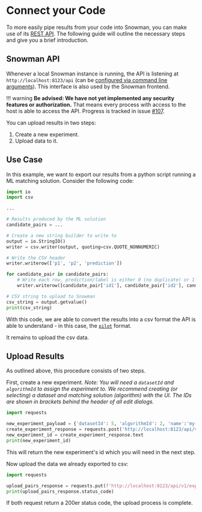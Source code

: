 # Connect your Code

To more easily pipe results from your code into Snowman, you can make use of its [REST API](../openapi).
The following guide will outline the necessary steps and give you a brief introduction.

## Snowman API

Whenever a local Snowman instance is running, the API is listening at `http://localhost:8123/api` (can be [configured via command line arguments](../dev_setup/introduction.md#command-line-arguments)).
This interface is also used by the Snowman frontend.

!!! warning
    **Be advised: We have not yet implemented any security features or authorization.**
    That means every process with access to the host is able to access the API.
    Progress is tracked in issue [#107](https://github.com/HPI-Information-Systems/snowman/issues/107).

You can upload results in two steps:

1. Create a new experiment.
2. Upload data to it.

## Use Case

In this example, we want to export our results from a python script running a ML matching solution. Consider the following code:

```python
import io
import csv

...

# Results produced by the ML solution
candidate_pairs = ...

# Create a new string builder to write to
output = io.StringIO()
writer = csv.writer(output, quoting=csv.QUOTE_NONNUMERIC)

# Write the CSV header
writer.writerow(['p1', 'p2', 'prediction'])

for candidate_pair in candidate_pairs:
    # Write each row, prediction/label is either 0 (no duplicate) or 1 (duplicate)
    writer.writerow([candidate_pair['id1'], candidate_pair['id2'], candidate_pair['label']])

# CSV string to upload to Snowman
csv_string = output.getvalue()
print(csv_string)
```

With this code, we are able to convert the results into a csv format
the API is able to understand - in this case, the [`pilot`](/basic_usage/experiments) format.

It remains to upload the csv data.

## Upload Results

As outlined above, this procedure consists of two steps.

First, create a new experiment. *Note: You will need a `datasetId` and `algorithmId` to assign the experiment to. We recommend creating (or selecting) a dataset and matching solution (algorithm) with the UI. The IDs are shown in brackets behind the header of all edit dialogs.*

```python
import requests

new_experiment_payload = {'datasetId': 5, 'algorithmId': 2, 'name':'my-example-run-01','description':'automatic-upload'}
create_experiment_response = requests.post('http://localhost:8123/api/v1/experiments', json=new_experiment_payload)
new_experiment_id = create_experiment_response.text
print(new_experiment_id)
```

This will return the new experiment's id which you will need in the next step.

Now upload the data we already exported to csv:

```python
import requests

upload_pairs_response = requests.put(f'http://localhost:8123/api/v1/experiments/{new_experiment_id}/file?format=pilot', data=csv_string, headers={'Content-Type': 'text/csv'})
print(upload_pairs_response.status_code)
```

If both request return a 200er status code, the upload process is complete.
